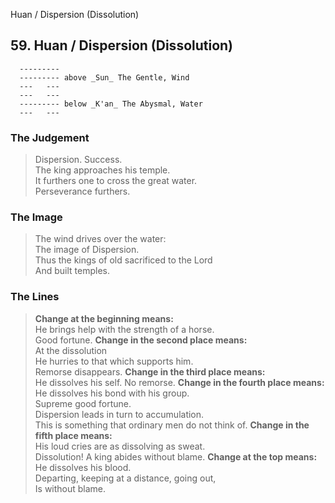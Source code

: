 Huan / Dispersion (Dissolution)
## 59. Huan / Dispersion (Dissolution)
      ---------
      --------- above _Sun_ The Gentle, Wind  
      ---   ---
      ---   ---
      --------- below _K'an_ The Abysmal, Water  
      ---   ---
### The Judgement
> Dispersion. Success.  
 The king approaches his temple.  
 It furthers one to cross the great water.  
 Perseverance furthers.
### The Image
> The wind drives over the water:  
 The image of Dispersion.  
 Thus the kings of old sacrificed to the Lord  
 And built temples.
### The Lines

 > **Change at the beginning means:**  
 He brings help with the strength of a horse.  
 Good fortune.
 > **Change in the second place means:**  
 At the dissolution  
 He hurries to that which supports him.  
 Remorse disappears.
 > **Change in the third place means:**  
 He dissolves his self. No remorse.
 > **Change in the fourth place means:**  
 He dissolves his bond with his group.  
 Supreme good fortune.  
 Dispersion leads in turn to accumulation.  
 This is something that ordinary men do not think of.
 > **Change in the fifth place means:**  
 His loud cries are as dissolving as sweat.  
 Dissolution! A king abides without blame.
 > **Change at the top means:**  
 He dissolves his blood.  
 Departing, keeping at a distance, going out,  
 Is without blame.



